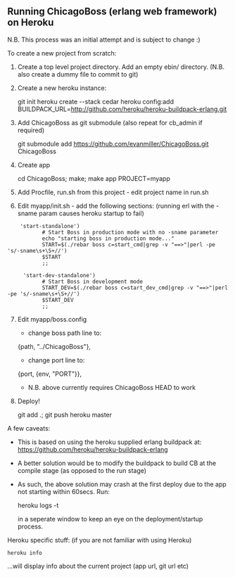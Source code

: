 Running ChicagoBoss (erlang web framework) on Heroku
----------------------------------------------------

N.B. This process was an initial attempt and is subject to change :)

To create a new project from scratch:

1. Create a top level project directory.  Add an empty ebin/ directory.
(N.B. also create a dummy file to commit to git)
2. Create a new heroku instance:

    git init
    heroku create --stack cedar
    heroku config:add BUILDPACK_URL=http://github.com/heroku/heroku-buildpack-erlang.git

3. Add ChicagoBoss as git submodule (also repeat for cb_admin if required)

    git submodule add https://github.com/evanmiller/ChicagoBoss.git ChicagoBoss

4. Create app

    cd ChicagoBoss; make; make app PROJECT=myapp

5. Add Procfile, run.sh from this project - edit project name in run.sh

6. Edit myapp/init.sh - add the following sections: (running erl with the -sname param causes heroku startup to fail)
```
    'start-standalone')
           # Start Boss in production mode with no -sname parameter
           echo "starting boss in production mode..."
           START=$(./rebar boss c=start_cmd|grep -v "==>"|perl -pe 's/-sname\s+\S+//')
           $START
           ;;

     'start-dev-standalone')
           # Start Boss in development mode
           START_DEV=$(./rebar boss c=start_dev_cmd|grep -v "==>"|perl -pe 's/-sname\s+\S+//')
           $START_DEV
           ;;
```
7. Edit myapp/boss.config
   - change boss path line to:

    {path, "../ChicagoBoss"},

   - change port line to:

    {port, {env, "PORT"}},

   - N.B. above currently requires ChicagoBoss HEAD to work

7. Deploy!

    git add .; git push heroku master


A few caveats:
- This is based on using the heroku supplied erlang buildpack at: https://github.com/heroku/heroku-buildpack-erlang
- A better solution would be to modify the buildpack to build CB at the compile stage (as opposed to the run stage)
- As such, the above solution may crash at the first deploy due to the app not starting within 60secs.  Run:

    heroku logs -t

  in a seperate window to keep an eye on the deployment/startup process.

Heroku specific stuff:  (if you are not familiar with using Heroku)

    heroku info

  ...will display info about the current project (app url, git url etc)



